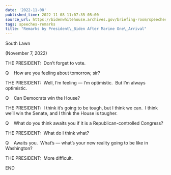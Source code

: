 ```yaml
---
date: '2022-11-08'
published_time: 2022-11-08 11:07:35-05:00
source_url: https://bidenwhitehouse.archives.gov/briefing-room/speeches-remarks/2022/11/08/remarks-by-president-biden-after-marine-one-arrival-13/
tags: speeches-remarks
title: "Remarks by President\_Biden After Marine One\_Arrival"
---
```

 
South Lawn

(November 7, 2022)

THE PRESIDENT:  Don’t forget to vote.

Q    How are you feeling about tomorrow, sir?

THE PRESIDENT:  Well, I’m feeling — I’m optimistic.  But I’m always
optimistic.

Q    Can Democrats win the House?

THE PRESIDENT:  I think it’s going to be tough, but I think we can.  I
think we’ll win the Senate, and I think the House is tougher.

Q    What do you think awaits you if it is a Republican-controlled
Congress?

THE PRESIDENT:  What do I think what?

Q    Awaits you.  What’s — what’s your new reality going to be like in
Washington?

THE PRESIDENT:  More difficult.

END
